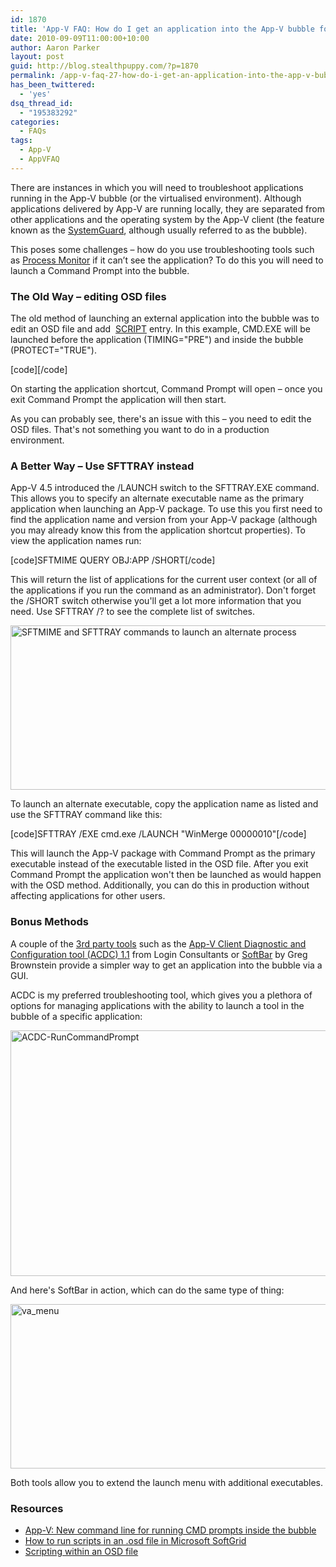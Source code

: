 ```yaml
---
id: 1870
title: 'App-V FAQ: How do I get an application into the App-V bubble for troubleshooting?'
date: 2010-09-09T11:00:00+10:00
author: Aaron Parker
layout: post
guid: http://blog.stealthpuppy.com/?p=1870
permalink: /app-v-faq-27-how-do-i-get-an-application-into-the-app-v-bubble-for-troubleshooting/
has_been_twittered:
  - 'yes'
dsq_thread_id:
  - "195383292"
categories:
  - FAQs
tags:
  - App-V
  - AppVFAQ
---
```

<img style="margin: 0px 0px 5px 10px; display: inline;" src="{{site.baseurl}}.com/media/2010/06/AppVFAQLogo.png" alt="" align="right" />There are instances in which you will need to troubleshoot applications running in the App-V bubble (or the virtualised environment). Although applications delivered by App-V are running locally, they are separated from other applications and the operating system by the App-V client (the feature known as the [SystemGuard](http://blogs.technet.com/b/appv/archive/2007/08/02/inside-the-grid-part-1.aspx), although usually referred to as the bubble).

This poses some challenges – how do you use troubleshooting tools such as [Process Monitor](http://technet.microsoft.com/en-us/sysinternals/bb896645.aspx) if it can’t see the application? To do this you will need to launch a Command Prompt into the bubble.

### The Old Way – editing OSD files

The old method of launching an external application into the bubble was to edit an OSD file and add  [SCRIPT](http://support.microsoft.com/kb/939085) entry. In this example, CMD.EXE will be launched before the application (TIMING="PRE") and inside the bubble (PROTECT="TRUE").

[code]<SCRIPT EVENT="LAUNCH" TIMING="PRE" PROTECT="TRUE" WAIT="TRUE" TIMEOUT="">  
<HREF>cmd.exe</HREF>  
</SCRIPT>[/code]

On starting the application shortcut, Command Prompt will open – once you exit Command Prompt the application will then start.

As you can probably see, there's an issue with this – you need to edit the OSD files. That's not something you want to do in a production environment.

### A Better Way – Use SFTTRAY instead

App-V 4.5 introduced the /LAUNCH switch to the SFTTRAY.EXE command. This allows you to specify an alternate executable name as the primary application when launching an App-V package. To use this you first need to find the application name and version from your App-V package (although you may already know this from the application shortcut properties). To view the application names run:

[code]SFTMIME QUERY OBJ:APP /SHORT[/code]

This will return the list of applications for the current user context (or all of the applications if you run the command as an administrator). Don't forget the /SHORT switch otherwise you'll get a lot more information that you need. Use SFTTRAY /? to see the complete list of switches.

<img style="background-image: none; padding-left: 0px; padding-right: 0px; display: inline; padding-top: 0px; border: 0px;" title="CommandPrompt-LaunchAppV" src="{{site.baseurl}}.com/media/2010/09/CommandPromptLaunchAppV_thumb.png" border="0" alt="SFTMIME and SFTTRAY commands to launch an alternate process" width="660" height="263" /> 

To launch an alternate executable, copy the application name as listed and use the SFTTRAY command like this:

[code]SFTTRAY /EXE cmd.exe /LAUNCH "WinMerge 00000010"[/code]

This will launch the App-V package with Command Prompt as the primary executable instead of the executable listed in the OSD file. After you exit Command Prompt the application won't then be launched as would happen with the OSD method. Additionally, you can do this in production without affecting applications for other users.

### Bonus Methods

A couple of the [3rd party tools]({{site.baseurl}}/virtualisation/app-v-faq-26-what-3rd-party-tools-are-there-for-managing-app-v) such as the [App-V Client Diagnostic and Configuration tool (ACDC) 1.1](http://www.loginconsultants.com/index.php?option=com_docman&task=doc_details&gid=69&Itemid=149) from Login Consultants or [SoftBar](http://www.jagtechnical.com/softbar/) by Greg Brownstein provide a simpler way to get an application into the bubble via a GUI.

ACDC is my preferred troubleshooting tool, which gives you a plethora of options for managing applications with the ability to launch a tool in the bubble of a specific application:

<img style="background-image: none; padding-left: 0px; padding-right: 0px; display: inline; padding-top: 0px; border: 0px;" title="ACDC-RunCommandPrompt" src="{{site.baseurl}}.com/media/2010/09/ACDCRunCommandPrompt_thumb.png" border="0" alt="ACDC-RunCommandPrompt" width="660" height="393" /> 

And here's SoftBar in action, which can do the same type of thing:

<img style="background-image: none; padding-left: 0px; padding-right: 0px; display: inline; padding-top: 0px; border: 0px;" title="va_menu" src="{{site.baseurl}}.com/media/2010/09/va_menu.jpg" border="0" alt="va_menu" width="631" height="263" /> 

Both tools allow you to extend the launch menu with additional executables.

### Resources

  * [App-V: New command line for running CMD prompts inside the bubble](http://blogs.technet.com/b/appv/archive/2008/09/25/app-v-new-command-line-for-running-cmd-prompts-inside-the-bubble.aspx)
  * [How to run scripts in an .osd file in Microsoft SoftGrid](http://support.microsoft.com/kb/939085)
  * [Scripting within an OSD file](http://blogs.technet.com/b/appv/archive/2007/10/11/scripting-within-an-osd-file.aspx)